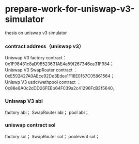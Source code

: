 # prepare-work-for-uniswap-v3-simulator
thesis on uniswap v3 simulator
### contract address（uniswap v3）
Uniswap V3 factory contract： 0x1F98431c8aD98523631AE4a59f267346ea31F984；  
Uniswap V3 SwapRouter contract ： 0xE592427A0AEce92De3Edee1F18E0157C05861564；  
Uniswp V3 usdc/wethpool contract ：0x88e6A0c2dDD26FEEb64F039a2c41296FcB3f5640。


### Uniswap V3 abi
factory abi；
SwapRouter abi；
pool abi；
### uniswap contract sol
factory sol；
SwapRouter sol；
poolevent sol；

